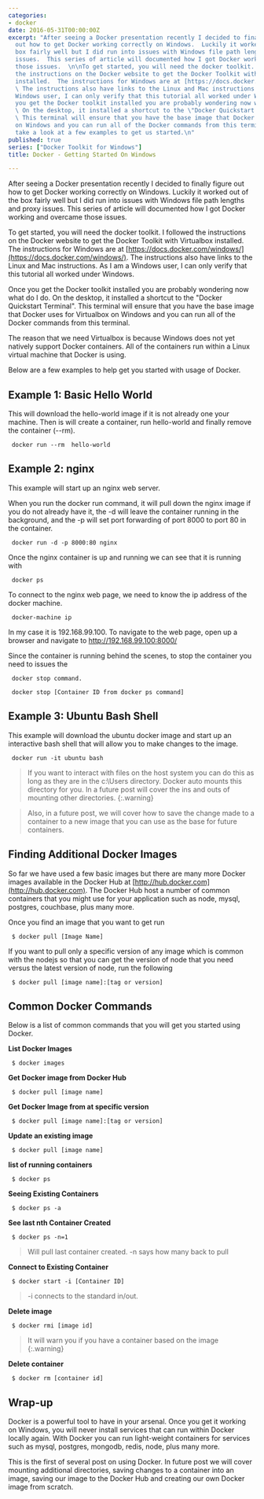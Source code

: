 ```yaml
---
categories:
- docker
date: 2016-05-31T00:00:00Z
excerpt: "After seeing a Docker presentation recently I decided to finally figure
  out how to get Docker working correctly on Windows.  Luckily it worked out of the
  box fairly well but I did run into issues with Windows file path lengths and proxy
  issues.  This series of article will documented how I got Docker working and overcame
  those issues.  \n\nTo get started, you will need the docker toolkit.  I followed
  the instructions on the Docker website to get the Docker Toolkit with Virtualbox
  installed.  The instructions for Windows are at [https://docs.docker.com/windows/](https://docs.docker.com/windows/).
  \ The instructions also have links to the Linux and Mac instructions.  As I am a
  Windows user, I can only verify that this tutorial all worked under Windows.  \n\nOnce
  you get the Docker toolkit installed you are probably wondering now what do I do.
  \ On the desktop, it installed a shortcut to the \"Docker Quickstart Terminal\".
  \ This terminal will ensure that you have the base image that Docker uses for Virtualbox
  on Windows and you can run all of the Docker commands from this terminal.\n\nLets
  take a look at a few examples to get us started.\n"
published: true
series: ["Docker Toolkit for Windows"]
title: Docker - Getting Started On Windows

---
```


After seeing a Docker presentation recently I decided to finally figure out how to get Docker working correctly on Windows.  Luckily it worked out of the box fairly well but I did run into issues with Windows file path lengths and proxy issues.  This series of article will documented how I got Docker working and overcame those issues.

To get started, you will need the docker toolkit.  I followed the instructions on the Docker website to get the Docker Toolkit with Virtualbox installed.  The instructions for Windows are at [https://docs.docker.com/windows/](https://docs.docker.com/windows/).  The instructions also have links to the Linux and Mac instructions.  As I am a Windows user, I can only verify that this tutorial all worked under Windows.

Once you get the Docker toolkit installed you are probably wondering now what do I do.  On the desktop, it installed a shortcut to the "Docker Quickstart Terminal".  This terminal will ensure that you have the base image that Docker uses for Virtualbox on Windows and you can run all of the Docker commands from this terminal.

The reason that we need Virtualbox is because Windows does not yet natively support Docker containers.  All of the containers run within a Linux virtual machine that Docker is using.

Below are a few examples to help get you started with usage of Docker.

## Example 1: Basic Hello World

This will download the hello-world image if it is not already one your machine.  Then is will create a container, run hello-world and finally remove the container (--rm).

     docker run --rm  hello-world

## Example 2: nginx

This example will start up an nginx web server.

When you run the docker run command, it will pull down the nginx image if you do not already have it, the -d will leave the container running in the background, and the -p will set port forwarding of port 8000 to port 80 in the container.

     docker run -d -p 8000:80 nginx

Once the nginx container is up and running we can see that it is running with

     docker ps

To connect to the nginx web page, we need to know the ip address of the docker machine.

     docker-machine ip


In my case it is 192.168.99.100.  To navigate to the web page, open up a browser and navigate to http://192.168.99.100:8000/

Since the container is running behind the scenes, to stop the container you need to issues the

     docker stop command.

     docker stop [Container ID from docker ps command]

## Example 3: Ubuntu Bash Shell

This example will download the ubuntu docker image and start up an interactive bash shell that will allow you to make changes to the image.


     docker run -it ubuntu bash

> If you want to interact with files on the host system you can do this as long as they are in the c:\Users directory.  Docker auto mounts this directory for you.  In a future post will cover the ins and outs of mounting other directories.
{:.warning}

> Also, in a future post, we will cover how to save the change made to a container to a new image that you can use as the base for future containers.

## Finding Additional Docker Images

So far we have used a few basic images but there are many more Docker images available in the Docker Hub at [http://hub.docker.com](http://hub.docker.com).  The Docker Hub host a number of common containers that you might use for your application such as node, mysql, postgres, couchbase, plus many more.

Once you find an image that you want to get run

     $ docker pull [Image Name]

If you want to pull only a specific version of any image which is common with the nodejs so that you can get the version of node that you need versus the latest version of node, run the following

     $ docker pull [image name]:[tag or version]

## Common Docker Commands

Below is a list of common commands that you will get you started using Docker.

**List Docker Images**

     $ docker images

**Get Docker image from Docker Hub**

     $ docker pull [image name]

**Get Docker Image from at specific version**

     $ docker pull [image name]:[tag or version]

**Update an existing image**

     $ docker pull [image name]

**list of running containers**

     $ docker ps

**Seeing Existing Containers**

     $ docker ps -a

**See last nth Container Created**

     $ docker ps -n=1

>Will pull last container created.  -n says how many back to pull

**Connect to Existing Container**

     $ docker start -i [Container ID]

>-i connects to the standard in/out.

**Delete image**

     $ docker rmi [image id]

>It will warn you if you have a container based on the image
{:.warning}

**Delete container**

     $ docker rm [container id]

## Wrap-up

Docker is a powerful tool to have in your arsenal.  Once you get it working on Windows, you will never install services that can run within Docker locally again.  With Docker you can run light-weight containers for services such as mysql, postgres, mongodb, redis, node, plus many more.

This is the first of several post on using Docker.  In future post we will cover mounting additional directories, saving changes to a container into an image, saving our image to the Docker Hub and creating our own Docker image from scratch.
